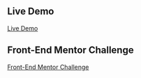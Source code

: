## Live Demo
[Live Demo](https://sage-phoenix-e6bbf3.netlify.app)

## Front-End Mentor Challenge
[Front-End Mentor Challenge](https://www.frontendmentor.io/challenges/bento-grid-RMydElrlOj)
